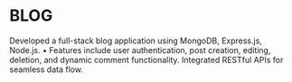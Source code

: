# BLOG
Developed a full-stack blog application using MongoDB, Express.js, Node.js. • Features include user authentication, post creation, editing, deletion, and dynamic comment functionality. Integrated RESTful APIs for seamless data flow.
